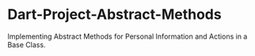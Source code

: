 # Dart-Project-Abstract-Methods
Implementing Abstract Methods for Personal Information and Actions in a Base Class.
